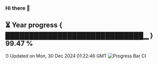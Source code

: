 ### Hi there 👋
⏳ Year progress { █████████████████████████████▁ } 99.47 %
---
⏰ Updated on Mon, 30 Dec 2024 01:22:46 GMT
![Progress Bar CI](https://github.com/liununu/liununu/workflows/Progress%20Bar%20CI/badge.svg)
